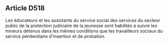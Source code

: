 Article D518
----
Les éducateurs et les assistants du service social des services du secteur
public de la protection judiciaire de la jeunesse sont habilités à suivre les
mineurs détenus dans les mêmes conditions que les travailleurs sociaux du
service pénitentiaire d'insertion et de probation.
